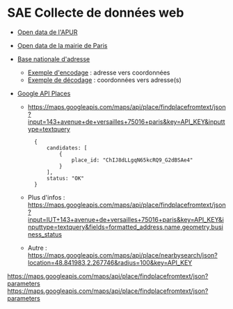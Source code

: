# SAE Collecte de données web

- [Open data de l'APUR](https://opendata.apur.org/search?collection=Dataset&tags=apur_bd_economie)

- [Open data de la mairie de Paris](https://opendata.paris.fr/pages/home/)

- [Base nationale d'adresse](https://adresse.data.gouv.fr/api-doc/adresse)
    - [Exemple d'encodage](https://api-adresse.data.gouv.fr/search/?q=143+avenue+Versailles+paris) : adresse vers coordonnées
    - [Exemple de décodage](https://api-adresse.data.gouv.fr/reverse/?lon=2.267746&lat=48.841983) : coordonnées vers adresse(s)
    
- [Google API Places](https://developers.google.com/maps/documentation/places/web-service)
    - https://maps.googleapis.com/maps/api/place/findplacefromtext/json?input=143+avenue+de+versailles+75016+paris&key=API_KEY&inputtype=textquery

            {
                candidates: [
                    {
                        place_id: "ChIJ8dLLgqN65kcRQ9_G2dBSAe4"
                    }
                ],
                status: "OK"
            }
    
    - Plus d'infos : https://maps.googleapis.com/maps/api/place/findplacefromtext/json?input=IUT+143+avenue+de+versailles+75016+paris&key=API_KEY&inputtype=textquery&fields=formatted_address,name,geometry,business_status
    - Autre : https://maps.googleapis.com/maps/api/place/nearbysearch/json?location=48.841983,2.267746&radius=100&key=API_KEY

https://maps.googleapis.com/maps/api/place/findplacefromtext/json?parameters
https://maps.googleapis.com/maps/api/place/findplacefromtext/json?parameters
